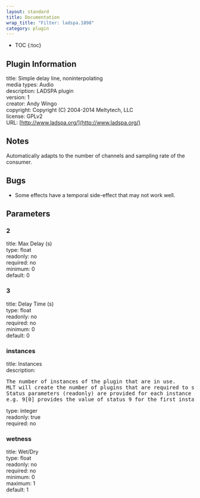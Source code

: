 ```yaml
---
layout: standard
title: Documentation
wrap_title: "Filter: ladspa.1898"
category: plugin
---
```

* TOC
{:toc}

## Plugin Information

title: Simple delay line, noninterpolating  
media types:
Audio  
description: LADSPA plugin  
version: 1  
creator: Andy Wingo <wingo at pobox dot com>  
copyright: Copyright (C) 2004-2014 Meltytech, LLC  
license: GPLv2  
URL: [http://www.ladspa.org/](http://www.ladspa.org/)  

## Notes

Automatically adapts to the number of channels and sampling rate of the consumer.

## Bugs

* Some effects have a temporal side-effect that may not work well.


## Parameters

### 2

title: Max Delay (s)    
type: float  
readonly: no  
required: no  
minimum: 0  
default: 0  

### 3

title: Delay Time (s)    
type: float  
readonly: no  
required: no  
minimum: 0  
default: 0  

### instances

title: Instances    
description:
<pre>
The number of instances of the plugin that are in use.
MLT will create the number of plugins that are required to support the number of audio channels.
Status parameters (readonly) are provided for each instance and are accessed by specifying the instance number after the identifier (starting at zero).
e.g. 9[0] provides the value of status 9 for the first instance.
</pre>
type: integer  
readonly: true  
required: no  

### wetness

title: Wet/Dry    
type: float  
readonly: no  
required: no  
minimum: 0  
maximum: 1  
default: 1  

